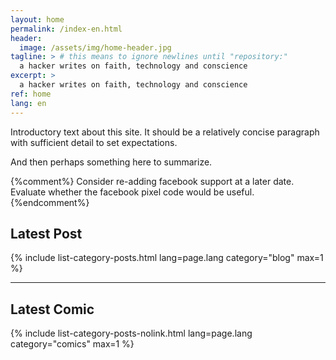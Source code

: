 ```yaml
---
layout: home
permalink: /index-en.html
header:
  image: /assets/img/home-header.jpg
tagline: > # this means to ignore newlines until "repository:"
  a hacker writes on faith, technology and conscience
excerpt: >
  a hacker writes on faith, technology and conscience
ref: home
lang: en
---
```


Introductory text about this site.  It should be a relatively concise paragraph with sufficient detail to set expectations.

And then perhaps something here to summarize.

{%comment%}
Consider re-adding facebook support at a later date.
Evaluate whether the facebook pixel code would be useful.
{%endcomment%}

<h2>Latest Post</h2>
{% include list-category-posts.html lang=page.lang category="blog" max=1 %}

---

<h2>Latest Comic</h2>
{% include list-category-posts-nolink.html lang=page.lang category="comics" max=1 %}
